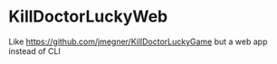 # KillDoctorLuckyWeb
Like https://github.com/jmegner/KillDoctorLuckyGame but a web app instead of CLI
